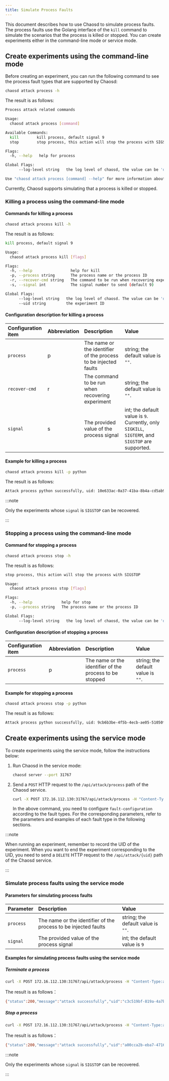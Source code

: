```yaml
---
title: Simulate Process Faults
---
```


This document describes how to use Chaosd to simulate process faults. The process faults use the Golang interface of the `kill` command to simulate the scenarios that the process is killed or stopped. You can create experiments either in the command-line mode or service mode.

## Create experiments using the command-line mode

Before creating an experiment, you can run the following command to see the process fault types that are supported by Chaosd:

```bash
chaosd attack process -h
```

The result is as follows:

```bash
Process attack related commands

Usage:
  chaosd attack process [command]

Available Commands:
  kill        kill process, default signal 9
  stop        stop process, this action will stop the process with SIGSTOP

Flags:
  -h, --help   help for process

Global Flags:
      --log-level string   the log level of chaosd, the value can be 'debug', 'info', 'warn' and 'error'

Use "chaosd attack process [command] --help" for more information about a command.
```

Currently, Chaosd supports simulating that a process is killed or stopped.

### Killing a process using the command-line mode

#### Commands for killing a process

```bash
chaosd attack process kill -h
```

The result is as follows:

```bash
kill process, default signal 9

Usage:
  chaosd attack process kill [flags]

Flags:
  -h, --help                 help for kill
  -p, --process string       The process name or the process ID
  -r, --recover-cmd string   The command to be run when recovering experiment
  -s, --signal int           The signal number to send (default 9)

Global Flags:
      --log-level string   the log level of chaosd. The value can be 'debug', 'info', 'warn' and 'error'
      --uid string         the experiment ID
```

#### Configuration description for killing a process

| Configuration item | Abbreviation | Description | Value |
| :-- | :-- | :-- | :-- |
| `process` | p | The name or the identifier of the process to be injected faults | string; the default value is `""`. |
| `recover-cmd` | r | The command to be run when recovering experiment | string; the default value is `""`. |
| `signal` | s | The provided value of the process signal | int; the default value is `9`. Currently, only `SIGKILL`, `SIGTERM`, and `SIGSTOP` are supported. |

#### Example for killing a process

```bash
chaosd attack process kill -p python
```

The result is as follows:

```bash
Attack process python successfully, uid: 10e633ac-0a37-41ba-8b4a-cd5ab92099f9
```

:::note

Only the experiments whose `signal` is `SIGSTOP` can be recovered.

:::

### Stopping a process using the command-line mode

#### Command for stopping a process

```bash
chaosd attack process stop -h
```

The result is as follows:

```bash
stop process, this action will stop the process with SIGSTOP

Usage:
  chaosd attack process stop [flags]

Flags:
  -h, --help             help for stop
  -p, --process string   The process name or the process ID

Global Flags:
      --log-level string   the log level of chaosd, the value can be 'debug', 'info', 'warn' and 'error'
```

#### Configuration description of stopping a process

| Configuration item | Abbreviation | Description | Value |
| :-- | :-- | :-- | :-- |
| `process` | p | The name or the identifier of the process to be stopped | string; the default value is `""`. |

#### Example for stopping a process

```bash
chaosd attack process stop -p python
```

The result is as follows:

```bash
Attack process python successfully, uid: 9cb6b3be-4f5b-4ecb-ae05-51050fcd0010
```

## Create experiments using the service mode

To create experiments using the service mode, follow the instructions below:

1. Run Chaosd in the service mode:

   ```bash
   chaosd server --port 31767
   ```

2. Send a `POST` HTTP request to the `/api/attack/process` path of the Chaosd service.

   ```bash
   curl -X POST 172.16.112.130:31767/api/attack/process -H "Content-Type:application/json" -d '{fault-configuration}'
   ```

   In the above command, you need to configure `fault-configuration` according to the fault types. For the corresponding parameters, refer to the parameters and examples of each fault type in the following sections.

:::note

When running an experiment, remember to record the UID of the experiment. When you want to end the experiment corresponding to the UID, you need to send a `DELETE` HTTP request to the `/api/attack/{uid}` path of the Chaosd service.

:::

### Simulate process faults using the service mode

#### Parameters for simulating process faults

| Parameter | Description                                                     | Value                              |
| :-------- | :-------------------------------------------------------------- | :--------------------------------- |
| `process` | The name or the identifier of the process to be injected faults | string; the default value is `""`. |
| `signal`  | The provided value of the process signal                        | int; the default value is `9`      |

#### Examples for simulating process faults using the service mode

##### Terminate a process

```bash
curl -X POST 172.16.112.130:31767/api/attack/process -H "Content-Type:application/json" -d '{"process":"12345","signal":15}'
```

The result is as follows：

```bash
{"status":200,"message":"attack successfully","uid":"c3c519bf-819a-4a7b-97fb-e3d0814481fa"}
```

##### Stop a process

```bash
curl -X POST 172.16.112.130:31767/api/attack/process -H "Content-Type:application/json" -d '{"process":"12345","signal":19}'
```

The result is as follows：

```bash
{"status":200,"message":"attack successfully","uid":"a00cca2b-eba7-4716-86b3-3e66f94880f7"}
```

:::note

Only the experiments whose `signal` is `SIGSTOP` can be recovered.

:::
